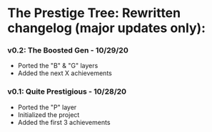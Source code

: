 # The Prestige Tree: Rewritten changelog (major updates only):

### v0.2: The Boosted Gen - 10/29/20
- Ported the "B" & "G" layers
- Added the next X achievements

### v0.1: Quite Prestigious - 10/28/20
- Ported the "P" layer
- Initialized the project
- Added the first 3 achievements

